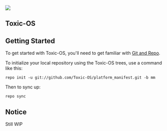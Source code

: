 <img src="https://raw.github.com/Toxic-OS/platform_manifest/mm/small.jpg"> 

Toxic-OS
--------

Getting Started
---------------

To get started with Toxic-OS, you'll need to get
familiar with [Git and Repo](http://source.android.com/source/using-repo.html).

To initialize your local repository using the Toxic-OS trees, use a command like this:

    repo init -u git://github.com/Toxic-OS/platform_manifest.git -b mm

Then to sync up:

    repo sync

Notice
--------
Still WIP
